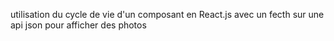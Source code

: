 utilisation du cycle de vie d'un composant en React.js avec un fecth sur une api json pour afficher des photos
